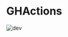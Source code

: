 # GHActions

![dev](https://github.com/tyeporter/GHActions/workflows/Java%20CI/badge.svg?branch=dev)
